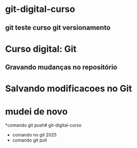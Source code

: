# git-digital-curso

## git teste curso git versionamento

# Curso digital: Git
## Gravando mudanças no repositório

# Salvando modificacoes no Git

# mudei de novo

*comando git push# git-digital-curso
* comando no git 2025
* comando git pull
